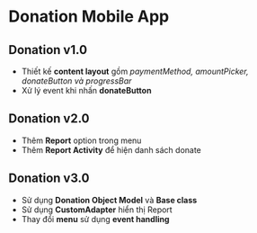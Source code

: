 # Donation Mobile App
## Donation v1.0
- Thiết kế **content layout** gồm *paymentMethod, amountPicker, donateButton và progressBar*
- Xử lý event khi nhấn **donateButton**

## Donation v2.0
- Thêm **Report** option trong menu
- Thêm **Report Activity** để hiện danh sách donate

## Donation v3.0
- Sử dụng **Donation Object Model** và **Base class**
- Sử dụng **CustomAdapter** hiển thị Report
- Thay đổi **menu** sử dụng **event handling**
